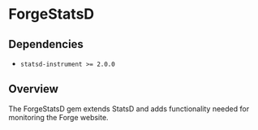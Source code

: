 # ForgeStatsD

## Dependencies

* `statsd-instrument >= 2.0.0`

## Overview

The ForgeStatsD gem extends StatsD and adds functionality needed for monitoring the Forge website. 
